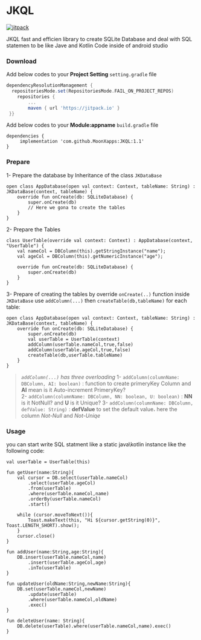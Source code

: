 
JKQL  
=====  
[![jitpack](https://jitpack.io/v/MoonXapps/JKQL.svg)](https://jitpack.io/#MoonXapps/JKQL)  

  JKQL fast and efficien library to create SQLite Database and deal with SQL statemen to be like Jave and Kotlin Code inside of android studio
  
  
### Download  

Add below codes to your **Project Setting**  `setting.gradle` file

```gradle  
dependencyResolutionManagement {  
  repositoriesMode.set(RepositoriesMode.FAIL_ON_PROJECT_REPOS)  
    repositories {  
		...
        maven { url 'https://jitpack.io' }  
 }}
 ```
Add below codes to your **Module:appname**  `build.gradle` file
```  
dependencies {  
     implementation 'com.github.MoonXapps:JKQL:1.1'
}  
``` 
 

### Prepare

1- Prepare the database by Inheritance of the class `JKDataBase`

```  
open class AppDatabase(open val context: Context, tableName: String) : JKDataBase(context, tableName) {  
    override fun onCreate(db: SQLiteDatabase) {  
        super.onCreate(db)  
        // Here we gona to create the tables
    }  
}
``` 

2- Prepare the Tables 

```  
class UserTable(override val context: Context) : AppDatabase(context, "UserTable") {  
    val nameCol = DBColumn(this).getStringInstance("name");  
    val ageCol = DBColumn(this).getNumericInstance("age");  
  
    override fun onCreate(db: SQLiteDatabase) {  
        super.onCreate(db)  
    }  
}
``` 

3- Prepare of creating the tables by override `onCreate(..)` function inside `JKDataBase`
use `addColumn(...)` then `createTable(db,tableName)` for each table:
```
open class AppDatabase(open val context: Context, tableName: String) : JKDataBase(context, tableName) {  
    override fun onCreate(db: SQLiteDatabase) {  
        super.onCreate(db)  
        val userTable = UserTable(context)  
        addColumn(userTable.nameCol,true,false)  
        addColumn(userTable.ageCol,true,false)  
        createTable(db,userTable.tableName)  
    }  
}
```

> *`addColumn(...)` has three overloading*
1- `addColumn(columnName: DBColumn, AI: boolean)`  : function to create primeryKey Column  and **AI** mean is it  Auto-increment PrimeryKey?  
2- `addColumn(columnName: DBColumn, NN: boolean, U: boolean)` : **NN** is it NotNull? and **U** is it  Unique?
3- `addColumn(columnName: DBColumn, defValue: String)` : **defValue** to set the default value، here the column *Not-Null* and *Not-Uniqe*

### Usage
you can start write SQL statment like a static java\kotlin instance like the following code:

```
val userTable = UserTable(this)  
  
fun getUser(name:String){  
    val cursor = DB.select(userTable.nameCol)  
        .select(userTable.ageCol)  
        .from(userTable)  
        .where(userTable.nameCol,name)  
        .orderBy(userTable.nameCol)  
        .start()  
  
    while (cursor.moveToNext()){  
        Toast.makeText(this, "Hi ${cursor.getString(0)}", Toast.LENGTH_SHORT).show();  
    }  
    cursor.close()  
}  
  
fun addUser(name:String,age:String){  
    DB.insert(userTable.nameCol,name)  
        .insert(userTable.ageCol,age)  
        .inTo(userTable)  
}  
  
fun updateUser(oldName:String,newName:String){  
    DB.set(userTable.nameCol,newName)  
        .update(userTable)  
        .where(userTable.nameCol,oldName)  
        .exec()  
}  
  
fun deleteUser(name: String){  
    DB.delete(userTable).where(userTable.nameCol,name).exec()  
}

```
